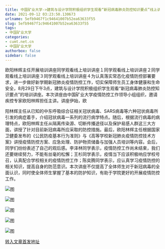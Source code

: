 ```yaml
---
title: 中国矿业大学->建筑与设计学院积极组织学生观看“新冠病毒肺炎防控知识要点”线上讲座 | cumt.net.cn
date: 2021-09-12 03:23:50.130673
urlname: 5efb9467f1c94641007b52ea63633f55
slug: 5efb9467f1c94641007b52ea63633f55
tags: 
- 中国矿业大学
categories:
- cumt.net.cn
- 中国矿业大学
authorbox: false
sidebar: false
---
```

欧阳林辉主任开展培训讲座同学观看线上培训讲座１同学观看线上培训讲座２同学观看线上培训讲座３同学观看线上培训讲座４为认真落实常态化疫情防控部署要求，进一步做好新学期新冠肺炎疫情防控工作，切实保障师生员工身体健康和生命安全，8月29日下午3点，建筑与设计学院积极组织学生观看“新冠病毒肺炎防控知识要点”的培训讲座。本次讲座由中国矿业大学疫情防控工作领导小组组织，邀请疾控专家欧阳林辉担任主讲。讲座伊始，欧
<!--more-->
阳林辉主任从已知的中东呼吸综合征相关冠状病毒、SARS病毒等六种冠状病毒所引发的病症着手，介绍冠状病毒一系列的流行病学特点。随后，根据流行病毒的病理特点，欧阳林辉主任从隔离传染源、切断传播途径以及保护易感人群这三大方面，讲授了针对目前新冠病毒所应采取的防控措施。最后，欧阳林辉主任根据国家卫健委发布的《公民防疫基本行为准则》与《高等学校新冠肺炎疫情防控技术方案》讲授疫情防控方案、应急处理、防护物资储备与加强人员培训等内容。会后，同学们纷纷表述了自己的观后感。李泽林同学表示，疫情防控工作尚未结束，我们还要继续努力，不能有丝毫的松懈；王杉同学表示，疫情当下应该积极响应学校号召，认真配合学校相关的疫情防控工作；陈奕腾同学表示，应认真学习疫情防控的相关知识，提高自身的防范意识。本次讲座不仅提高了全体师生对于新冠病毒的全面认识，同时使全体师生掌握了基本的防护知识，有助于学院更好的开展疫情防控工作。

![图](http://xwzx.cumt.edu.cn/_upload/article/images/7c/5a/c5496caf41fcb2067338e3744882/bdf85d6f-7097-4fd7-9658-de646d0220eb.png)

![图](http://xwzx.cumt.edu.cn/_upload/article/images/7c/5a/c5496caf41fcb2067338e3744882/48cd3c65-ab93-419b-924d-b69450636a5c.png)

![图](http://xwzx.cumt.edu.cn/_upload/article/images/7c/5a/c5496caf41fcb2067338e3744882/92fd735d-a3b9-472f-b907-6d2630b9c253.png)

![图](http://xwzx.cumt.edu.cn/_upload/article/images/7c/5a/c5496caf41fcb2067338e3744882/2e85754b-8ba9-4011-a886-717a26b8879f.png)

![图](http://xwzx.cumt.edu.cn/_upload/article/images/7c/5a/c5496caf41fcb2067338e3744882/23d37199-dfe2-40e7-ade3-157a301d2e76.png)

[转入文章首发地址](http://xwzx.cumt.edu.cn/3e/a2/c523a605858/page.htm)